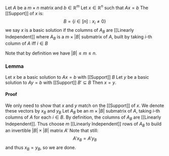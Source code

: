 Let $A$ be a $m\times n$ matrix and $b\in \mathbb{R}^{m}$
Let $x\in \mathbb{R}^{n}$ such that $Ax=b$
The [[Support]] of $x$ is:
$$
B=\{ i\in[n] : x_{i}\neq 0 \}
$$
we say $x$ is a basic solution if the columns of $A_{B}$ are [[Linearly Independent]]
where $A_{B}$ is a $m\times \lvert B \rvert$ submatrix of $A$, 
built by taking $i$-th column of $A$ iff $i\in B$

Note that by definition we have $\lvert B \rvert\leq m\leq n$.
### Lemma
Let $x$ be a basic solution to $Ax=b$ with [[Support]] $B$
Let $y$ be a basic solution to $Ay=b$ with [[Support]] $B'\subseteq B$
Then $x=y$.
#### Proof
We only need to show that $x$ and $y$ match on the [[Support]] of $x$.
We denote these vectors by $x_{B}$ and $y_{B}$
Let $A_{B}$ be an $m\times \lvert B \rvert$ submatrix of $A$,
taking $i$-th columns of $A$ for each $i\in B$.
By definition, the columns of $A_{B}$ are [[Linearly Independent]].
Thus choose $m$ [[Linearly Independent]] rows of $A_{B}$ 
to build an invertible $\lvert B \rvert \times \lvert B \rvert$ matrix $A'$
Note that still:
$$
A'x_{B}=A'y_{B}
$$
and thus $x_{B}=y_{B}$, so we are done.